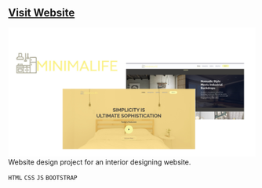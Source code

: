 ## [Visit Website](https://aishanipach.github.io/Minimalife/)
![Image of the website](https://github.com/Aishanipach/Minimalife/blob/master/PhotoGrid_1598036926122.jpg)
Website design project for an interior designing website.<br>

`HTML` `CSS`
`JS` `BOOTSTRAP` 

